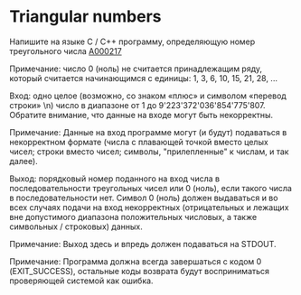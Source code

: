 # Triangular numbers

Напишите на языке C / C++ программу, определяющую номер треугольного числа 
[A000217](https://oeis.org/A000217)

Примечание: число 0 (ноль) не считается принадлежащим ряду, который считается начинающимся с единицы: 1, 3, 6, 10, 15, 21, 28, ... 

Вход: одно целое (возможно, со знаком «плюс» и символом «перевод строки» \n) число в диапазоне от 1 до 9'223'372'036'854'775'807. Обратите внимание, что данные на входе могут быть некорректны.

Примечание: Данные на вход программе могут (и будут) подаваться в некорректном формате (числа с плавающей точкой вместо целых чисел; строки вместо чисел; символы, "прилепленные" к числам, и так далее).

Выход: порядковый номер поданного на вход числа в последовательности треугольных чисел или 0 (ноль), если такого числа в последовательности нет. Символ 0 (ноль) должен выдаваться и во всех случаях подачи на вход некорректных (отрицательных и лежащих вне допустимого диапазона положительных числовых, а также символьных / строковых) данных.

Примечание: Выход здесь и впредь должен подаваться на STDOUT.

Примечание: Программа должна всегда завершаться с кодом 0 (EXIT_SUCCESS), остальные коды возврата будут восприниматься проверяющей системой как ошибка.
